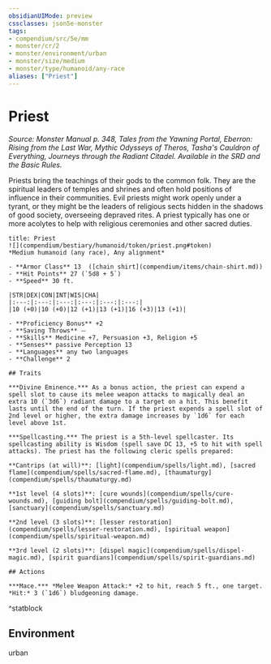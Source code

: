 ```yaml
---
obsidianUIMode: preview
cssclasses: json5e-monster
tags:
- compendium/src/5e/mm
- monster/cr/2
- monster/environment/urban
- monster/size/medium
- monster/type/humanoid/any-race
aliases: ["Priest"]
---
```

# Priest
*Source: Monster Manual p. 348, Tales from the Yawning Portal, Eberron: Rising from the Last War, Mythic Odysseys of Theros, Tasha's Cauldron of Everything, Journeys through the Radiant Citadel. Available in the SRD and the Basic Rules.*  

Priests bring the teachings of their gods to the common folk. They are the spiritual leaders of temples and shrines and often hold positions of influence in their communities. Evil priests might work openly under a tyrant, or they might be the leaders of religious sects hidden in the shadows of good society, overseeing depraved rites. A priest typically has one or more acolytes to help with religious ceremonies and other sacred duties.

```ad-statblock
title: Priest
![](compendium/bestiary/humanoid/token/priest.png#token)
*Medium humanoid (any race), Any alignment*

- **Armor Class** 13  ([chain shirt](compendium/items/chain-shirt.md))
- **Hit Points** 27 (`5d8 + 5`)
- **Speed** 30 ft.

|STR|DEX|CON|INT|WIS|CHA|
|:---:|:---:|:---:|:---:|:---:|:---:|
|10 (+0)|10 (+0)|12 (+1)|13 (+1)|16 (+3)|13 (+1)|

- **Proficiency Bonus** +2
- **Saving Throws** ⏤
- **Skills** Medicine +7, Persuasion +3, Religion +5
- **Senses** passive Perception 13
- **Languages** any two languages
- **Challenge** 2

## Traits

***Divine Eminence.*** As a bonus action, the priest can expend a spell slot to cause its melee weapon attacks to magically deal an extra 10 (`3d6`) radiant damage to a target on a hit. This benefit lasts until the end of the turn. If the priest expends a spell slot of 2nd level or higher, the extra damage increases by `1d6` for each level above 1st.

***Spellcasting.*** The priest is a 5th-level spellcaster. Its spellcasting ability is Wisdom (spell save DC 13, +5 to hit with spell attacks). The priest has the following cleric spells prepared:

**Cantrips (at will)**: [light](compendium/spells/light.md), [sacred flame](compendium/spells/sacred-flame.md), [thaumaturgy](compendium/spells/thaumaturgy.md)

**1st level (4 slots)**: [cure wounds](compendium/spells/cure-wounds.md), [guiding bolt](compendium/spells/guiding-bolt.md), [sanctuary](compendium/spells/sanctuary.md)

**2nd level (3 slots)**: [lesser restoration](compendium/spells/lesser-restoration.md), [spiritual weapon](compendium/spells/spiritual-weapon.md)

**3rd level (2 slots)**: [dispel magic](compendium/spells/dispel-magic.md), [spirit guardians](compendium/spells/spirit-guardians.md)

## Actions

***Mace.*** *Melee Weapon Attack:* +2 to hit, reach 5 ft., one target. *Hit:* 3 (`1d6`) bludgeoning damage.
```
^statblock

## Environment

urban